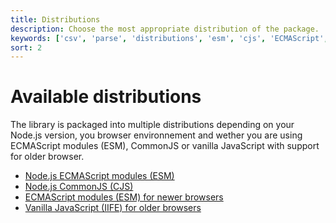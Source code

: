 ```yaml
---
title: Distributions
description: Choose the most appropriate distribution of the package.
keywords: ['csv', 'parse', 'distributions', 'esm', 'cjs', 'ECMAScript', 'modules', 'CommonJS', 'IIFE']
sort: 2
---
```


# Available distributions

The library is packaged into multiple distributions depending on your Node.js version, you browser environnement and wether you are using ECMAScript modules (ESM), CommonJS or vanilla JavaScript with support for older browser.

* [Node.js ECMAScript modules (ESM)](/parse/distributions/nodejs_esm/)
* [Node.js CommonJS (CJS)](/parse/distributions/nodejs_cjs/)
* [ECMAScript modules (ESM) for newer browsers](/parse/distributions/browser_esm/)
* [Vanilla JavaScript (IIFE) for older browsers](/parse/distributions/browser_iife/)
